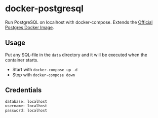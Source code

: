 # docker-postgresql
Run PostgreSQL on localhost with docker-compose. Extends the [Official Postgres Docker Image](https://hub.docker.com/_/postgres).

## Usage

Put any SQL-file in the `data` directory and it will be executed when the container starts.

- Start with `docker-compose up -d`
- Stop with `docker-compose down`

## Credentials

```txt
database: localhost
username: localhost
password: localhost
```
